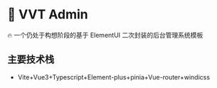 # 💫 VVT Admin

🔥 一个仍处于构想阶段的基于 ElementUI 二次封装的后台管理系统模板

## 主要技术栈

- Vite+Vue3+Typescript+Element-plus+pinia+Vue-router+windicss
